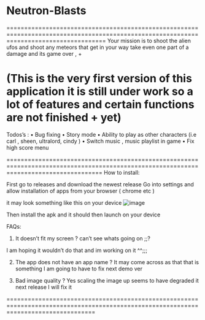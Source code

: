 # Neutron-Blasts
========================================================================================================================================
Your mission is to shoot the alien ufos and shoot any meteors that get in your way  take even one part of a damage and its game over ,   +

(This is the very first version of this application   it is still under work so a lot of features and certain functions are not finished +
yet)
========================================================================================================================================

Todos’s : 
•	Bug fixing 
•	Story mode 
•	Ability to play as other characters (i.e carl , sheen, ultralord, cindy )
•	Switch music , music playlist  in game 
•	Fix high score menu 






=======================================================================================================================================
How to install:

First go to releases and download the newest release 
Go into settings and allow installation of apps from your browser ( chrome  etc )
 

it may look something like this on your device 
![image](https://user-images.githubusercontent.com/63970461/140264360-c4494d63-db92-471b-801e-916072db2324.png)




Then install the apk  and it should then launch on your device 

FAQs:

1.	It doesn’t fit my screen ? can’t see whats going on ;;? 

I am hoping it wouldn’t do that and im working on it ^^;;;

2.	The app does not have an app name ?
It may come across as that that is something I am going to have to fix next demo ver 

3.	Bad image quality ?
Yes scaling the image up seems to have degraded it next release I will fix it 


=====================================================================================================================================

